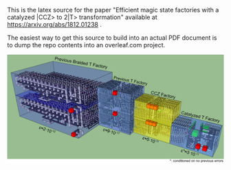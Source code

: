 This is the latex source for the paper
"Efficient magic state factories with a catalyzed |CCZ> to 2|T> transformation"
available at https://arxiv.org/abs/1812.01238 .

The easiest way to get this source to build into an actual PDF document is to dump the repo contents into an overleaf.com project.

![Overview](overview-3d.png)
